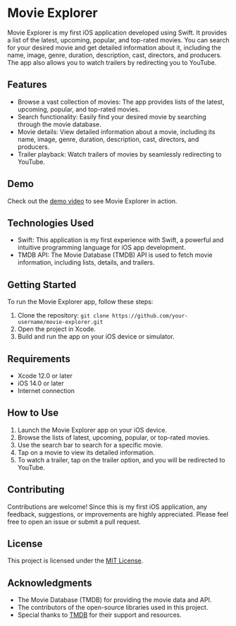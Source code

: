 # Movie Explorer

Movie Explorer is my first iOS application developed using Swift. It provides a list of the latest, upcoming, popular, and top-rated movies. You can search for your desired movie and get detailed information about it, including the name, image, genre, duration, description, cast, directors, and producers. The app also allows you to watch trailers by redirecting you to YouTube.

## Features

- Browse a vast collection of movies: The app provides lists of the latest, upcoming, popular, and top-rated movies.
- Search functionality: Easily find your desired movie by searching through the movie database.
- Movie details: View detailed information about a movie, including its name, image, genre, duration, description, cast, directors, and producers.
- Trailer playback: Watch trailers of movies by seamlessly redirecting to YouTube.

## Demo

Check out the [demo video](https://drive.google.com/file/d/1AFdPjtjzRh68hgE7QvW-SIfjD3KwvbhX/view?usp=sharing) to see Movie Explorer in action.

## Technologies Used

- Swift: This application is my first experience with Swift, a powerful and intuitive programming language for iOS app development.
- TMDB API: The Movie Database (TMDB) API is used to fetch movie information, including lists, details, and trailers.

## Getting Started

To run the Movie Explorer app, follow these steps:

1. Clone the repository: `git clone https://github.com/your-username/movie-explorer.git`
2. Open the project in Xcode.
3. Build and run the app on your iOS device or simulator.

## Requirements

- Xcode 12.0 or later
- iOS 14.0 or later
- Internet connection

## How to Use

1. Launch the Movie Explorer app on your iOS device.
2. Browse the lists of latest, upcoming, popular, or top-rated movies.
3. Use the search bar to search for a specific movie.
4. Tap on a movie to view its detailed information.
5. To watch a trailer, tap on the trailer option, and you will be redirected to YouTube.

## Contributing

Contributions are welcome! Since this is my first iOS application, any feedback, suggestions, or improvements are highly appreciated. Please feel free to open an issue or submit a pull request.

## License

This project is licensed under the [MIT License](LICENSE).

## Acknowledgments

- The Movie Database (TMDB) for providing the movie data and API.
- The contributors of the open-source libraries used in this project.
- Special thanks to [TMDB](https://www.themoviedb.org/) for their support and resources.
